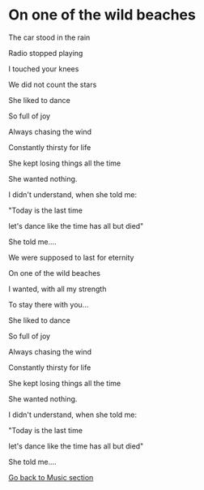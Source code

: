 
<h1>On one of the wild beaches</h1>

<p>The car stood in the rain</p>
<p>Radio stopped playing</p>
<p>I touched your knees</p>
<p>We did not count the stars</p>
 
<p>She liked to dance</p>
<p>So full of joy</p>
<p>Always chasing the wind</p>
<p>Constantly thirsty for life</p>
<p>She kept losing things all the time</p>
<p>She wanted nothing.</p>
<p>I didn't understand, when she told me:</p>
<p>"Today is the last time</p>
<p>let's dance like the time has all but died"</p>
<p>She told me....</p>
 
<p>We were supposed to last for eternity</p>
<p>On one of the wild beaches</p>
<p>I wanted, with all my strength</p>
<p>To stay there with you...</p>
 
<p>She liked to dance</p>
<p>So full of joy</p>
<p>Always chasing the wind</p>
<p>Constantly thirsty for life</p>
<p>She kept losing things all the time</p>
<p>She wanted nothing.</p>
<p>I didn't understand, when she told me:</p>
<p>"Today is the last time</p>
<p>let's dance like the time has all but died"</p>
<p>She told me....</p>
 
<p>
  <a style="float:left;" href="page6.html" class="btn2">Go back to Music section</a>
  </p>
  <div style="clear:both;"> </div>
